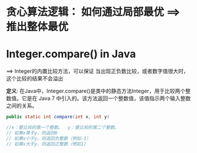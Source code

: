 # 贪心算法逻辑： 如何通过局部最优 ==> 推出整体最优


# Integer.compare() in Java
==> Integer的内置比较方法，可以保证 当出现正负数比较，或者数字值很大时，这个比较的结果不会溢出 

**定义**: 在Java中，Integer.compare()是类中的静态方法Integer，用于比较两个整数值。它是在 Java 7 中引入的。该方法返回一个整数值，该值指示两个输入整数之间的关系。

```Java
public static int compare(int x, int y)

//x：要比较的第一个整数。  y：要比较的第二个整数。
// 如果x等于y，则返回0
// 如果x小于y，则返回负整数（例如-1）
// 如果x大于y，则返回正整数（例如1)
```

